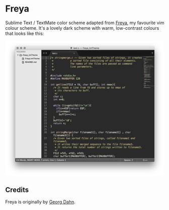 Freya
=====

Sublime Text / TextMate color scheme adapted from [Freya][freya], my favourite vim colour scheme. It's a lovely dark scheme with warm, low-contrast colours that looks like this:

![Screenshot of Freya in MacVim](screenshot.png)

Credits
-------

Freya is originally by [Georg Dahn](http://www.vim.org/account/profile.php?user_id=6642).

[freya]: http://www.vim.org/scripts/script.php?script_id=1651
